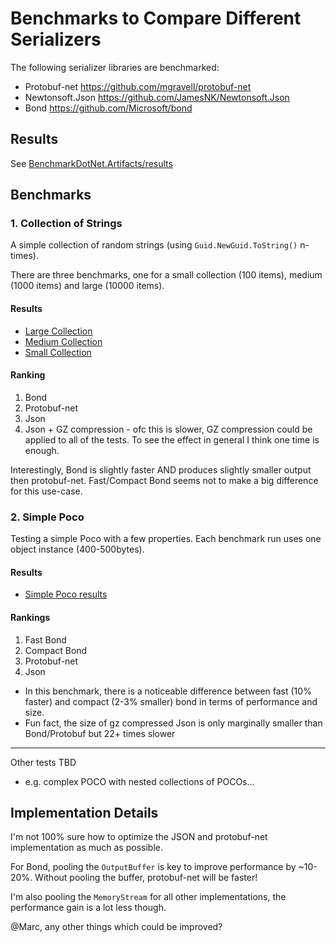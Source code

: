# Benchmarks to Compare Different Serializers

The following serializer libraries are benchmarked:

* Protobuf-net https://github.com/mgravell/protobuf-net
* Newtonsoft.Json https://github.com/JamesNK/Newtonsoft.Json
* Bond https://github.com/Microsoft/bond

## Results

See [BenchmarkDotNet.Artifacts/results](https://github.com/MichaCo/SerializationBenchmarks/tree/master/src/BenchmarkRunner/BenchmarkDotNet.Artifacts/results)

## Benchmarks

### 1. Collection of Strings
A simple collection of random strings (using `Guid.NewGuid.ToString()` n-times).

There are three benchmarks, one for a small collection (100 items), medium (1000 items) and large (10000 items).

#### Results

* [Large Collection](https://github.com/MichaCo/SerializationBenchmarks/blob/master/src/BenchmarkRunner/BenchmarkDotNet.Artifacts/results/LargeStringCollection-report-github.md)
* [Medium Collection](https://github.com/MichaCo/SerializationBenchmarks/blob/master/src/BenchmarkRunner/BenchmarkDotNet.Artifacts/results/MediumStringCollection-report-github.md)
* [Small Collection](https://github.com/MichaCo/SerializationBenchmarks/blob/master/src/BenchmarkRunner/BenchmarkDotNet.Artifacts/results/SmallStringCollection-report-github.md)

#### Ranking

1. Bond
2. Protobuf-net
3. Json
4. Json + GZ compression - ofc this is slower, GZ compression could be applied to all of the tests. To see the effect in general I think one time is enough.

Interestingly, Bond is slightly faster AND produces slightly smaller output then protobuf-net. Fast/Compact Bond seems not to make a big difference for this use-case.

### 2. Simple Poco
Testing a simple Poco with a few properties. Each benchmark run uses one object instance (400-500bytes).

#### Results

* [Simple Poco results](https://github.com/MichaCo/SerializationBenchmarks/blob/master/src/BenchmarkRunner/BenchmarkDotNet.Artifacts/results/SimplePoco-report-github.md)

#### Rankings

1. Fast Bond
2. Compact Bond
3. Protobuf-net
4. Json

* In this benchmark, there is a noticeable difference between fast (10% faster) and compact (2-3% smaller) bond in terms of performance and size.
* Fun fact, the size of gz compressed Json is only marginally smaller than Bond/Protobuf but 22+ times slower

---

Other tests TBD

* e.g. complex POCO with nested collections of POCOs...

## Implementation Details

I'm not 100% sure how to optimize the JSON and protobuf-net implementation as much as possible. 

For Bond, pooling the `OutputBuffer` is key to improve performance by ~10-20%. Without pooling the buffer, protobuf-net will be faster!

I'm also pooling the `MemoryStream` for all other implementations, the performance gain is a lot less though.

@Marc, any other things which could be improved?